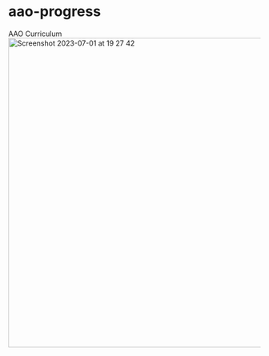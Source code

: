 # aao-progress
AAO Curriculum
<img width="619" alt="Screenshot 2023-07-01 at 19 27 42" src="https://github.com/vrothx00/aao-progress/assets/110531071/65f16c43-6f62-4089-9bbb-096332df1c7c">
